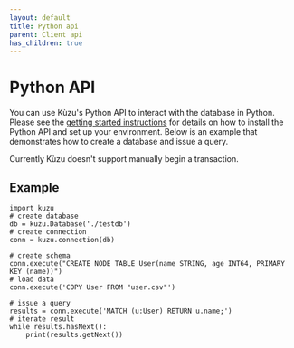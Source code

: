 ```yaml
---
layout: default
title: Python api
parent: Client api
has_children: true
---
```


# Python API
You can use Kùzu's Python API to interact with the database in Python. Please
see the [getting started instructions](../../getting-started/introduction-examples.md#python-api) for
details on how to install the Python API and set up your environment. Below is an example that demonstrates how to create a database and issue a query.

Currently Kùzu doesn't support manually begin a transaction.

## Example

```
import kuzu
# create database
db = kuzu.Database('./testdb')
# create connection
conn = kuzu.connection(db)

# create schema
conn.execute("CREATE NODE TABLE User(name STRING, age INT64, PRIMARY KEY (name))")
# load data
conn.execute('COPY User FROM "user.csv"')

# issue a query
results = conn.execute('MATCH (u:User) RETURN u.name;')
# iterate result
while results.hasNext():
    print(results.getNext())
```
